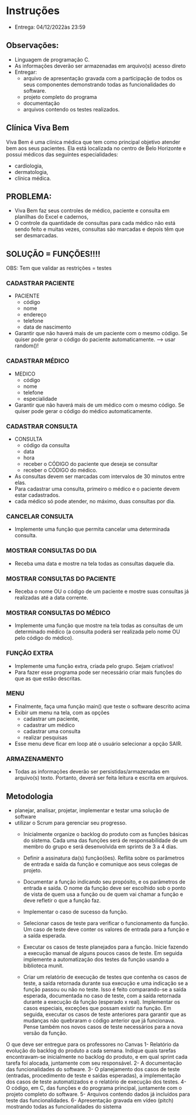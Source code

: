 # Instruções
- Entrega: 04/12/2022às 23:59

## Observações:
- Linguagem de programação C.
- As informações deverão ser armazenadas em arquivo(s) acesso direto
- Entregar:
  - arquivo de apresentação gravada com a participação de todos os seus componentes demonstrando todas as funcionalidades do software.
  - projeto completo do programa
  - documentação
  - arquivos contendo os testes realizados.

## Clínica Viva Bem
Viva Bem é uma clínica médica que tem como principal objetivo atender bem aos seus pacientes. Ela está localizada no centro de Belo Horizonte e possui médicos das seguintes especialidades:
  - cardiologia,
  - dermatologia,
  - clínica médica.

## PROBLEMA:
 - Viva Bem faz seus controles de médico, paciente e consulta em planilhas do Excel e cadernos,
 - O controle da quantidade de consultas para cada médico não está sendo feito e muitas vezes, consultas são marcadas e depois têm que ser desmarcadas.
 

## SOLUÇÃO = FUNÇÕES!!!!

OBS: Tem que validar as restrições = testes

### CADASTRAR PACIENTE
- PACIENTE
  - código
  - nome
  - endereço
  - telefone
  - data de nascimento
- Garantir que não haverá mais de um paciente com o mesmo código. Se quiser pode gerar o código do paciente automaticamente. --> usar random()!

### CADASTRAR MÉDICO
- MEDICO
  - código
  - nome
  - telefone
  - especialidade
- Garantir que não haverá mais de um médico com o mesmo código. Se quiser pode gerar o código do médico automaticamente.

### CADASTRAR CONSULTA
- CONSULTA
  - código da consulta
  - data
  - hora
  - receber o CÓDIGO do paciente que deseja se consultar
  - receber o CÓDIGO do médico.
- As consultas devem ser marcadas com intervalos de 30 minutos entre elas.
- Para cadastrar uma consulta, primeiro o médico e o paciente devem estar cadastrados.
- cada médico só pode atender, no máximo, duas consultas por dia.

### CANCELAR CONSULTA
- Implemente uma função que permita cancelar uma determinada consulta.

### MOSTRAR CONSULTAS DO DIA
- Receba uma data e mostre na tela todas as consultas daquele dia.

### MOSTRAR CONSULTAS DO PACIENTE
- Receba o nome OU o código de um paciente e mostre suas consultas já realizadas até
a data corrente.

### MOSTRAR CONSULTAS DO MÉDICO
- Implemente uma função que mostre na tela todas as consultas de um determinado médico
(a consulta poderá ser realizada pelo nome OU pelo código do médico).

### FUNÇÃO EXTRA
- Implemente uma função extra, criada pelo grupo. Sejam criativos!
- Para fazer esse programa pode ser necessário criar mais funções do que as que estão descritas.

### MENU
- Finalmente, faça uma função main() que teste o software descrito acima
- Exibir um menu na tela, com as opções
  - cadastrar um paciente,
  - cadastrar um médico
  - cadastrar uma consulta
  - realizar pesquisas
- Esse menu deve ficar em loop até o usuário selecionar a opção SAIR.

### ARMAZENAMENTO
- Todas as informações deverão ser persistidas/armazenadas em
arquivo(s) texto. Portanto, deverá ser feita leitura e escrita em arquivos.

## Metodologia
- planejar, analisar, projetar, implementar e testar uma solução de software
- utilizar o Scrum para gerenciar seu progresso.
  - Inicialmente organize o backlog do produto com as funções básicas do sistema. Cada uma das funções será de responsabilidade de um membro do grupo e será desenvolvida em sprints de 3 a 4 dias.

  - Definir a assinatura da(s) função(ões). Reflita sobre os parâmetros de entrada e saída da função e comunique aos seus colegas de projeto.
  - Documentar a função indicando seu propósito, e os parâmetros de entrada e saída. O nome da função deve ser escolhido sob o ponto de vista de quem usa a função ou de quem vai chamar a função e deve refletir o que a função faz.
  - Implementar o caso de sucesso da função.

  - Selecionar casos de teste para verificar o funcionamento da função. Um caso de teste deve conter os valores de entrada para a função e a saída esperada.
  - Executar os casos de teste planejados para a função. Inicie fazendo a execução manual de alguns poucos casos de teste. Em seguida implemente a automatização dos testes da função usando a biblioteca munit.
  - Criar um relatório de execução de testes que contenha os casos de teste, a saída retornada durante sua execução e uma indicação se a função passou ou não no teste. Isso é feito comparando-se a saída esperada, documentada no caso de teste, com a saída retornada durante a execução da função (esperado x real).
Implementar os casos especiais, exceções que possam existir na função. Em seguida, executar
os casos de teste anteriores para garantir que as mudanças não quebraram o código anterior que
já funcionava. Pense também nos novos casos de teste necessários para a nova versão da função.

O que deve ser entregue para os professores no Canvas
1- Relatório da evolução do backlog do produto a cada semana. Indique quais tarefas encontravam-se inicialmente no backlog do produto, e em qual sprint cada tarefa foi alocada, juntamente com seu responsável.
2- A documentação das funcionalidades do software.
3- O planejamento dos casos de teste (entradas, procedimento de teste e saídas esperadas), a implementação dos casos de teste automatizados e o relatório de execução dos testes.
4- O código, em C, das funções e do programa principal, juntamente com o projeto completo do software.
5- Arquivos contendo dados já incluídos para teste das funcionalidades.
6- Apresentação gravada em vídeo (pitch) mostrando todas as funcionalidades do sistema